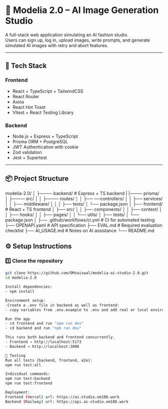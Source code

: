 # 🧠 Modelia 2.0 – AI Image Generation Studio

A full-stack web application simulating an AI fashion studio.  
Users can sign up, log in, upload images, write prompts, and generate simulated AI images with retry and abort features.

---

## 🚀 Tech Stack

### Frontend
- React + TypeScript + TailwindCSS  
- React Router  
- Axios  
- React Hot Toast  
- Vitest + React Testing Library  

### Backend
- Node.js + Express + TypeScript  
- Prisma ORM + PostgreSQL  
- JWT Authentication with cookie
- Zod validation  
- Jest + Supertest  

---

## 📦 Project Structure

modelia-2.0/
│
├──── backend/ # Express + TS backend
| |────  prisma/
│ ├──── src/
│ │ ├──── routes/
│ │ ├── ──controllers/
│ │ ├── services/
│ │ ├── middleware/
│ │
│ ├── tests/
│ └── package.json
│
├── frontend/ # React + TS frontend
│ ├── src/
│ │ ├── components/
│ │ ├── context/
│ │ ├── hooks/
│ │ ├── pages/
│ │ └── utils/
│ ├── tests/
│ └── package.json
│
├── .github/workflows/ci.yml # CI for automated testing
├── OPENAPI.yaml # API specification
├── EVAL.md # Required evaluation checklist
├── AI_USAGE.md # Notes on AI assistance
└── README.md


## ⚙️ Setup Instructions

### 1️⃣ Clone the repository
```bash
git clone https://github.com/OMzaiswal/modelia-ai-studio-2.0.git
cd modelia-2.0

Install dependencies:
- npm install

Environment setup:
-Create a .env file in backend as well as frontend:
- copy variables from .env.example to .env and add real or local environment values

Run the app
- cd frontend and run "npm run dev"
- cd backend and run "npm run dev"

This runs both backend and frontend concurrently.
- Frontend → http://localhost:5173
- Backend → http://localhost:3000

🧪 Testing
Run all tests (backend, frontend, e2e):
npm run test:all

Individual commands:
npm run test:backend
npm run test:frontend

Deployment:
Frontend (Vercel) url: https://ai-studio.om108.work
Backend (Railway) url: https://api.ai-studio.om108.work

